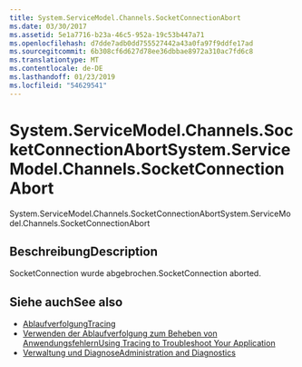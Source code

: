 ```yaml
---
title: System.ServiceModel.Channels.SocketConnectionAbort
ms.date: 03/30/2017
ms.assetid: 5e1a7716-b23a-46c5-952a-19c53b447a71
ms.openlocfilehash: d7dde7adb0dd755527442a43a0fa97f9ddfe17ad
ms.sourcegitcommit: 6b308cf6d627d78ee36dbbae8972a310ac7fd6c8
ms.translationtype: MT
ms.contentlocale: de-DE
ms.lasthandoff: 01/23/2019
ms.locfileid: "54629541"
---
```

# <a name="systemservicemodelchannelssocketconnectionabort"></a><span data-ttu-id="e11d8-102">System.ServiceModel.Channels.SocketConnectionAbort</span><span class="sxs-lookup"><span data-stu-id="e11d8-102">System.ServiceModel.Channels.SocketConnectionAbort</span></span>
<span data-ttu-id="e11d8-103">System.ServiceModel.Channels.SocketConnectionAbort</span><span class="sxs-lookup"><span data-stu-id="e11d8-103">System.ServiceModel.Channels.SocketConnectionAbort</span></span>  
  
## <a name="description"></a><span data-ttu-id="e11d8-104">Beschreibung</span><span class="sxs-lookup"><span data-stu-id="e11d8-104">Description</span></span>  
 <span data-ttu-id="e11d8-105">SocketConnection wurde abgebrochen.</span><span class="sxs-lookup"><span data-stu-id="e11d8-105">SocketConnection aborted.</span></span>  
  
## <a name="see-also"></a><span data-ttu-id="e11d8-106">Siehe auch</span><span class="sxs-lookup"><span data-stu-id="e11d8-106">See also</span></span>
- [<span data-ttu-id="e11d8-107">Ablaufverfolgung</span><span class="sxs-lookup"><span data-stu-id="e11d8-107">Tracing</span></span>](../../../../../docs/framework/wcf/diagnostics/tracing/index.md)
- [<span data-ttu-id="e11d8-108">Verwenden der Ablaufverfolgung zum Beheben von Anwendungsfehlern</span><span class="sxs-lookup"><span data-stu-id="e11d8-108">Using Tracing to Troubleshoot Your Application</span></span>](../../../../../docs/framework/wcf/diagnostics/tracing/using-tracing-to-troubleshoot-your-application.md)
- [<span data-ttu-id="e11d8-109">Verwaltung und Diagnose</span><span class="sxs-lookup"><span data-stu-id="e11d8-109">Administration and Diagnostics</span></span>](../../../../../docs/framework/wcf/diagnostics/index.md)

